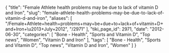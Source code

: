 {
    "title": "Female Athlete health problems may be due to lack of vitamin D and Iron",
    "slug": "female-athlete-health-problems-may-be-due-to-lack-of-vitamin-d-and-iron",
    "aliases": [
        "/Female+Athlete+health+problems+may+be+due+to+lack+of+vitamin+D+and+Iron+\u2013+July+2012",
        "/2971"
    ],
    "tiki_page_id": 2971,
    "date": "2012-06-30",
    "categories": [
        "Bone - Health",
        "Sports and Vitamin D",
        "Top news",
        "Women",
        "Vitamin D and Iron"
    ],
    "tags": [
        "Bone - Health",
        "Sports and Vitamin D",
        "Top news",
        "Vitamin D and Iron",
        "Women"
    ]
}